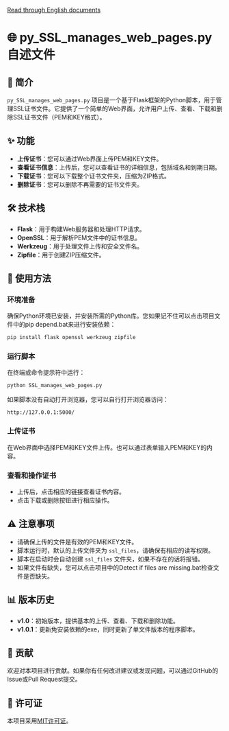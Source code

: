 <a href="https://github.com/wsxqyy/py_SSL_manages_web_pages.py/blob/main/en_README.md">Read through English documents</a>
# 🌐 py_SSL_manages_web_pages.py 自述文件

## 🚀 简介

`py_SSL_manages_web_pages.py` 项目是一个基于Flask框架的Python脚本，用于管理SSL证书文件。它提供了一个简单的Web界面，允许用户上传、查看、下载和删除SSL证书文件（PEM和KEY格式）。

## ✨ 功能

- **上传证书**：您可以通过Web界面上传PEM和KEY文件。
- **查看证书信息**：上传后，您可以查看证书的详细信息，包括域名和到期日期。
- **下载证书**：您可以下载整个证书文件夹，压缩为ZIP格式。
- **删除证书**：您可以删除不再需要的证书文件夹。

## 🛠️ 技术栈

- **Flask**：用于构建Web服务器和处理HTTP请求。
- **OpenSSL**：用于解析PEM文件中的证书信息。
- **Werkzeug**：用于处理文件上传和安全文件名。
- **Zipfile**：用于创建ZIP压缩文件。

## 📝 使用方法

### 环境准备

确保Python环境已安装，并安装所需的Python库。您如果记不住可以点击项目文件中的pip depend.bat来进行安装依赖：

```bash
pip install flask openssl werkzeug zipfile
```

### 运行脚本

在终端或命令提示符中运行：

```bash
python SSL_manages_web_pages.py
```

如果脚本没有自动打开浏览器，您可以自行打开浏览器访问：

```
http://127.0.0.1:5000/
```

### 上传证书

在Web界面中选择PEM和KEY文件上传。也可以通过表单输入PEM和KEY的内容。

### 查看和操作证书

- 上传后，点击相应的链接查看证书内容。
- 点击下载或删除按钮进行相应操作。

## ⚠️ 注意事项

- 请确保上传的文件是有效的PEM和KEY文件。
- 脚本运行时，默认的上传文件夹为 `ssl_files`，请确保有相应的读写权限。
- 脚本在启动时会自动创建 `ssl_files` 文件夹，如果不存在的话将报错。
- 如果文件有缺失，您可以点击项目中的Detect if files are missing.bat检查文件是否缺失。
## 📊 版本历史

- **v1.0**：初始版本，提供基本的上传、查看、下载和删除功能。
- **v1.0.1**：更新免安装依赖的exe，同时更新了单文件版本的程序脚本。 

## 🤝 贡献

欢迎对本项目进行贡献。如果你有任何改进建议或发现问题，可以通过GitHub的Issue或Pull Request提交。

## 📜 许可证

本项目采用[MIT许可证](LICENSE)。

